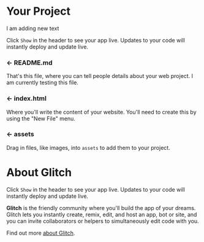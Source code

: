 # Your Project

I am adding new text 

Click `Show` in the header to see your app live. Updates to your code will instantly deploy and update live.

### ← README.md

That's this file, where you can tell people details about your web project.
I am currently testing this file. 

### ← index.html

Where you'll write the content of your website. You'll need to create this by using the "New File" menu.

### ← assets

Drag in files, like images, into `assets` to add them to your project.

# About Glitch

Click `Show` in the header to see your app live. Updates to your code will instantly deploy and update live.

**Glitch** is the friendly community where you'll build the app of your dreams. Glitch lets you instantly create, remix, edit, and host an app, bot or site, and you can invite collaborators or helpers to simultaneously edit code with you.

Find out more [about Glitch](https://glitch.com/about).
